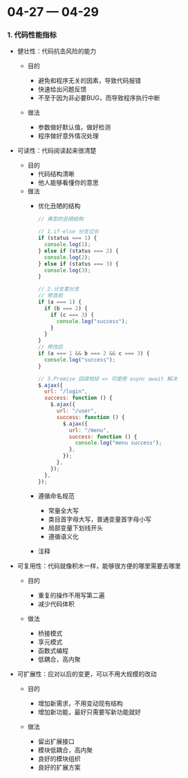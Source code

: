 # 04-27 — 04-29

### 1. 代码性能指标

- 健壮性：代码抗击风险的能力

  - 目的
    - 避免和程序无关的因素，导致代码报错
    - 快速给出问题反馈
    - 不至于因为非必要BUG，而导致程序执行中断

  - 做法
    - 参数做好默认值，做好检测
    - 程序做好意外情况处理

- 可读性：代码阅读起来很清楚

  - 目的
    - 代码结构清晰
    - 他人能够看懂你的意思
  - 做法
    - 优化丑陋的结构
    
      ```js
      // 典型的丑陋结构
      
      // 1.if-else 分支过长
      if (status === 1) {
        console.log(1);
      } else if (status === 2) {
        console.log(2);
      } else if (status === 3) {
        console.log(3);
      }
      
      // 2.分支套分支
      // 修改前
      if (a === 1) {
        if (b === 2) {
          if (c === 3) {
            console.log("success");
          }
        }
      }
      // 修改后
      if (a === 1 && b === 2 && c === 3) {
        console.log("success");
      }
      
      // 3.Promise 回调地狱 => 可使用 async await 解决
      $.ajax({
        url: "/login",
        success: function () {
          $.ajax({
            url: "/user",
            success: function () {
              $.ajax({
                url: "/menu",
                success: function () {
                  console.log("menu success");
                },
              });
            },
          });
        },
      });
      ```
    
    - 遵循命名规范
      - 常量全大写
      - 类目首字母大写，普通变量首字母小写
      - 局部变量下划线开头
      - 遵循语义化
      
    - 注释

- 可复用性：代码就像积木一样，能够很方便的哪里需要去哪里

  - 目的
    - 重复的操作不用写第二遍
    - 减少代码体积

  - 做法
    - 桥接模式
    - 享元模式
    - 函数式编程
    - 低耦合，高内聚

- 可扩展性：应对以后的变更，可以不用大规模的改动

  - 目的
    - 增加新需求，不用变动现有结构
    - 增加新功能，最好只需要写新功能就好

  - 做法
    - 留出扩展接口
    - 模块低耦合，高内聚
    - 良好的模块组织
    - 良好的扩展方案
